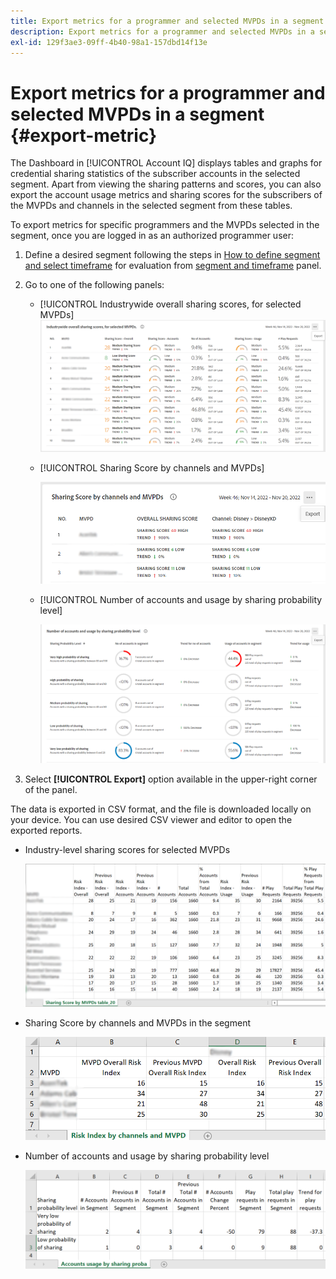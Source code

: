 ```yaml
---
title: Export metrics for a programmer and selected MVPDs in a segment
description: Export metrics for a programmer and selected MVPDs in a segment
exl-id: 129f3ae3-09ff-4b40-98a1-157dbd14f13e
---
```

# Export metrics for a programmer and selected MVPDs in a segment {#export-metric}

The Dashboard in [!UICONTROL Account IQ] displays tables and graphs for credential sharing statistics of the subscriber accounts in the selected segment. Apart from viewing the sharing patterns and scores, you can also export the account usage metrics and sharing scores for the subscribers of the MVPDs and channels in the selected segment from these tables.

To export metrics for specific programmers and the MVPDs selected in the segment, once you are logged in as an authorized programmer user:

1. Define a desired segment following the steps in [How to define segment and select timeframe](/help/accountiq/howto-select-segment-timeframe.md) for evaluation from [segment and timeframe](/help/accountiq/segments-timeframe.md) panel.

1. Go to one of the following panels:

    * [!UICONTROL Industrywide overall sharing scores, for selected MVPDs]
    ![](assets/ind-sharpanel-export-option.png)

    * [!UICONTROL Sharing Score by channels and MVPDs]

      ![](assets/sharscorepanel-export-option.png)

    * [!UICONTROL Number of accounts and usage by sharing probability level]

      ![](assets/usage-panel-export-option.png)

1. Select **[!UICONTROL Export]** option available in the upper-right corner of the panel.

The data is exported in CSV format, and the file is downloaded locally on your device. You can use desired CSV viewer and editor to open the exported reports.

* Industry-level sharing scores for selected MVPDs

    ![](assets/export-ind-sharing-score.png)

* Sharing Score by channels and MVPDs in the segment

    ![](assets/export-risk-index-by-mvpdchannels.png)
     
* Number of accounts and usage by sharing probability level

    ![](assets/export-acc-usage.png)
